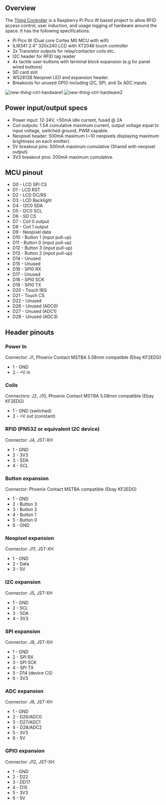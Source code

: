## Overview

The [Thing Controller](https://github.com/swindonmakers/new-thing-controller) is a Raspberry Pi Pico W based project to allow RFID access control, user induction, and usage logging of hardware around the space. It has the following specifications:

* Pi Pico W (Dual core Cortex M0 MCU with wifi)
* ILI9341 2.4" 320x240 LCD with XT2046 touch controller
* 2x Transistor outputs for relay/contactor coils etc.
* I2C header for RFID tag reader
* 4x tactile user-buttons with terminal block expansion (e.g for panel wired buttons)
* SD card slot
* WS2812B Neopixel LED and expansion header.
* Breakouts for unused GPIO including I2C, SPI, and 3x ADC inputs.

![new-thing-ctrl-hardware1](https://user-images.githubusercontent.com/9080810/217372453-794665c6-d6d7-4dc2-ae6f-56075bf9ab24.jpg)
![new-thing-ctrl-hardware2](https://user-images.githubusercontent.com/9080810/217372484-b480ec0b-d752-4853-8034-8d807e8727b2.jpg)


## Power input/output specs
* Power input: 12-24V, <50mA idle current, fused @ 2A
* Coil outputs: 1.5A cumulative maximum current, output voltage equal to input voltage, switched ground, PWM capable.
* Neopixel header: 500mA maximum (~10 neopixels displaying maximum brightness on each emitter).
* 5V breakout pins: 500mA maximum cumulative (Shared with neopixel output).
* 3V3 breakout pins: 200mA maximum cumulative.

## MCU pinout
* D0 - LCD SPI CS
* D1 - LCD RST
* D2 - LCD DC/RS
* D3 - LCD Backlight
* D4 - I2C0 SDA
* D5 - I2C0 SCL
* D6 - SD CS
* D7 - Coil 0 output
* D8 - Coil 1 output
* D9 - Neopixel data
* D10 - Button 1 (input pull-up)
* D11 - Button 0 (input pull-up)
* D12 - Button 3 (input pull-up)
* D13 - Button 2 (input pull-up)
* D14 - Unused
* D15 - Unused
* D16 - SPI0 RX
* D17 - Unused
* D18 - SPI0 SCK
* D19 - SPI0 TX
* D20 - Touch IRQ
* D21 - Touch CS
* D22 - Unused
* D26 - Unused (ADC0)
* D27 - Unused (ADC1)
* D28 - Unused (ADC3)

## Header pinouts

### Power In

Connector: J1, Phoenix Contact MSTBA 5.08mm compatible (Ebay KF2EDG)
* 1 - GND
* 2 - +V in

### Coils

Connectors: J2, J10, Phoenix Contact MSTBA 5.08mm compatible (Ebay KF2EDG)
* 1 - GND (switched)
* 2 - +V out (constant)

### RFID (PN532 or equivalent I2C device) 

Connector: J4, JST-XH
* 1 - GND
* 2 - 3V3
* 3 - SDA
* 4 - SCL


### Button expansion

Connector: Phoenix Contact MSTBA compatible (Ebay KF2EDG)
* 1 - GND
* 2 - Button 3
* 3 - Button 2
* 4 - Button 1
* 5 - Button 0
* 6 - GND

### Neopixel expansion

Connector: J11, JST-XH
* 1 - GND
* 2 - Data
* 3 - 5V

### I2C expansion

Connector: J5, JST-XH
* 1 - GND
* 2 - SCL
* 3 - SDA
* 4 - 3V3

### SPI expansion

Connector: J8, JST-XH
* 1 - GND
* 2 - SPI RX
* 3 - SPI SCK
* 4 - SPI TX
* 5 - D14 (device CS)
* 6 - 3V3

### ADC expansion

Connector: J6, JST-XH
* 1 - GND
* 2 - D26/ADC0
* 3 - D27/ADC1
* 4 - D28/ADC2
* 5 - 3V3
* 6 - 5V

### GPIO expansion

Connector: J12, JST-XH
* 1 - GND
* 2 - D22
* 3 - DD17
* 4 - D15
* 5 - 3V3
* 6 - 5V


